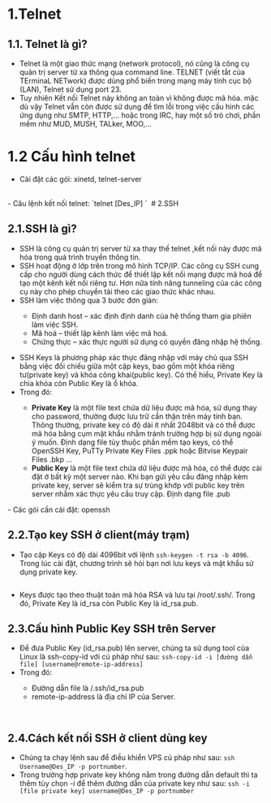 # 1.Telnet

## 1.1. Telnet là gì?

- Telnet là một giao thức mạng (network protocol), nó cũng là công cụ quản trị server từ xa thông qua command line. TELNET (viết tắt của TErminaL NETwork) được dùng phổ biến trong mạng máy tính cục bộ (LAN), Telnet sử dụng port 23.
- Tuy nhiên Kết nối Telnet này không an toàn vì không được mã hóa. mặc dù vậy Telnet vẫn còn được sử dụng để tìm lỗi trong việc cấu hình các ứng dụng như SMTP, HTTP,… hoặc trong IRC, hay một số trò chơi, phần mềm
như MUD, MUSH, TALker, MOO,…

# 1.2 Cấu hình telnet

- Cài đặt các gói: xinetd, telnet-server
<br>
<img src="">
<br>
- Câu lệnh kết nối telnet: `telnet [Des_IP] <Des_Port>` 

<img src="">
# 2.SSH

## 2.1.SSH là gì?
- SSH là công cụ quản trị server từ xa thay thế telnet ,kết nối này được mã hóa trong quá trình truyền thông tin.
- SSH hoạt động ở lớp trên trong mô hình TCP/IP. Các công cụ SSH cung cấp cho người dùng cách thức để thiết lập kết nối mạng được mã hoá để tạo một kênh kết nối riêng tư. Hơn nữa tính năng tunneling của các công cụ này cho phép chuyển tải theo các giao thức khác nhau.
- SSH làm việc thông qua 3 bước đơn giản:

<ul>
  <ul>
    <li> Định danh host – xác định định danh của hệ thống tham gia phiên làm việc SSH.
    <li> Mã hoá – thiết lập kênh làm việc mã hoá.
    <li> Chứng thực – xác thực người sử dụng có quyền đăng nhập hệ thống.
  </ul>
</ul>

- SSH Keys là phương pháp xác thực đăng nhập với máy chủ qua SSH bằng việc đối chiếu giữa một cặp keys, bao gồm một khóa riêng tư(private key) và khóa công khai(public key). Có thể hiểu, Private Key là chìa khóa còn Public Key là ổ khóa.
- Trong đó:

<ul>
  <ul>
    <li>  <b>Private Key</b> là một file text chứa dữ liệu được mã hóa, sử dụng thay cho password, thường được lưu trữ cẩn thận trên máy tính bạn. Thông thường, private key có độ dài ít nhất 2048bit và có thể được mã hóa bằng cụm mật khẩu nhằm tránh trường hợp bị sử dụng ngoài ý muốn. Định dạng file tùy thuộc phần mềm tạo keys, có thể OpenSSH Key, PuTTy Private Key Files .ppk hoặc Bitvise Keypair Files .bkp ...
    <li>  <b>Public Key</b> là một file text chứa dữ liệu được mã hóa, có thể được cài đặt ở bất kỳ một server nào. Khi bạn gửi yêu cầu đăng nhập kèm private key, server sẽ kiểm tra sự trùng khớp với public key trên server nhằm xác thực yêu cầu truy cập. Định dạng file .pub
  </ul>
</ul>
- Các gói cần cài đặt: openssh

## 2.2.Tạo key SSH ở client(máy trạm)

- Tạo cặp Keys có độ dài 4096bit với lệnh `ssh-keygen -t rsa -b 4096`. Trong lúc cài đặt, chương trình sẽ hỏi bạn nơi lưu keys và mật khẩu sử dụng private key.

<img src="">

- Keys được tạo theo thuật toán mã hóa RSA và lưu tại /root/.ssh/. Trong đó, Private Key là id_rsa còn Public Key là id_rsa.pub.

## 2.3.Cấu hình Public Key SSH trên Server

- Để đưa Public Key (id_rsa.pub) lên server, chúng ta sử dụng tool của Linux là ssh-copy-id với cú pháp như sau: `ssh-copy-id -i [đường dẫn file] [username@remote-ip-address]
`
- Trong đó:

<ul>
  <ul>
    <li> Đường dẫn file là /.ssh/id_rsa.pub
    <li> remote-ip-address là địa chỉ IP của Server.
   </ul>
</ul>
<br>
<img src="">

## 2.4.Cách kết nối SSH ở client dùng key

- Chúng ta chạy lệnh sau để điều khiển VPS cú pháp như sau: `ssh Username@Des_IP -p portnumber`.
- Trong trường hợp private key không nằm trong đường dẫn default thì ta thêm tùy chọn -i để thêm đường dẫn của private key như sau: `ssh -i [file private key] username@Des_IP -p portnumber`
<br>
<img src="">


